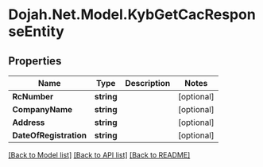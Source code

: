 # Dojah.Net.Model.KybGetCacResponseEntity

## Properties

Name | Type | Description | Notes
------------ | ------------- | ------------- | -------------
**RcNumber** | **string** |  | [optional] 
**CompanyName** | **string** |  | [optional] 
**Address** | **string** |  | [optional] 
**DateOfRegistration** | **string** |  | [optional] 

[[Back to Model list]](../README.md#documentation-for-models) [[Back to API list]](../README.md#documentation-for-api-endpoints) [[Back to README]](../README.md)

